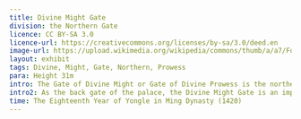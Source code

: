 ```yaml
---
title: Divine Might Gate
division: the Northern Gate 
licence: CC BY-SA 3.0
licence-url: https://creativecommons.org/licenses/by-sa/3.0/deed.en
image-url: https://upload.wikimedia.org/wikipedia/commons/thumb/a/a7/Forbidden_City_Beijing_Shenwumen_Gate.JPG/800px-Forbidden_City_Beijing_Shenwumen_Gate.JPG
layout: exhibit
tags: Divine, Might, Gate, Northern, Prowess
para: Height 31m
intro: The Gate of Divine Might or Gate of Divine Prowess is the northern gate of the Forbidden City in Beijing, China.A bell and drum were set up inside the Gate of Divine Constabulary, corresponding to the bell and drum tower, to chime the hours. However, when the emperor was in the palace, the bell on the Gate of Divine Might did not ring. There are three doors on the platform, the emperor and the empress use the main door in the middle, while concubines, officials, guards, eunuchs and craftsmen enter and exit through the doors on either side. In 1924, Emperor Pu Yi was expelled from the palace through this gate.
intro2: As the back gate of the palace, the Divine Might Gate is an important gate for daily access to the palace, from which the Empress of the Ming and Qing Dynasties performed the pro-serf ceremony. Qing Dynasty emperors from the hot river or the Yuanmingyuan back to the palace when more than this door into the palace. This gate is also the special gate for the consort and the royal family to enter and leave the palace.
time: The Eighteenth Year of Yongle in Ming Dynasty (1420)
---
```



